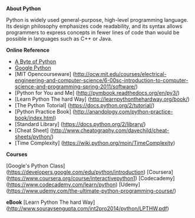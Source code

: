 **About Python**

Python is widely used general-purpose, high-level programming language. Its design philosophy emphasizes code readability, and its syntax allows programmers to express concepts in fewer lines of code than would be possible in languages such as C++ or Java.

**Online Reference**

* [A Byte of Python](http://www.swaroopch.com/notes/python/)
* [Google Python](https://developers.google.com/edu/python/introduction)
* [MIT Opencourseware] (http://ocw.mit.edu/courses/electrical-engineering-and-computer-science/6-00sc-introduction-to-computer-science-and-programming-spring-2011/software/)
* [Python for You and Me] (http://pymbook.readthedocs.org/en/py3/)
* [Learn Python The hard Way] (http://learnpythonthehardway.org/book/)
* [The Python Totorial] (https://docs.python.org/2/tutorial/)
* [Python Practice Book] (http://anandology.com/python-practice-book/index.html)
* [Standard Library] (https://docs.python.org/2/library/)
* [Cheat Sheet] (http://www.cheatography.com/davechild/cheat-sheets/python/)
* [Time Complexity] (https://wiki.python.org/moin/TimeComplexity)

**Courses**

[Google's Python Class] (https://developers.google.com/edu/python/introduction)
[Coursera] (https://www.coursera.org/course/interactivepython1)
[Codecademy] (https://www.codecademy.com/learn/python)
[Udemy] (https://www.udemy.com/the-ultimate-python-programming-course/)

**eBook**
[Learn Python The hard Way] (http://www.souravsengupta.com/int2pro2014/python/LPTHW.pdf)

